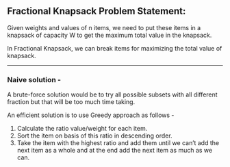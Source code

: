 ## Fractional Knapsack Problem Statement: 

Given weights and values of n items, we need to put these items in a knapsack of capacity W to get the maximum total value in the knapsack.

In Fractional Knapsack, we can break items for maximizing the total value of knapsack.

<hr>

### Naive solution -

A brute-force solution would be to try all possible subsets with all different fraction but that will be too much time taking.

An efficient solution is to use Greedy approach as follows - 

1. Calculate the ratio value/weight for each item.
2. Sort the item on basis of this ratio in descending order.
3. Take the item with the highest ratio and add them until we can’t add the next item as a whole and at the end add the next item as much as we can.